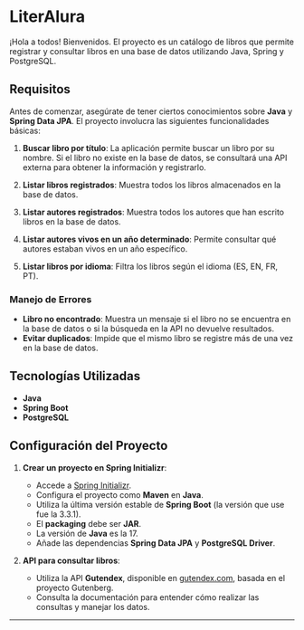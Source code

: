 # LiterAlura

¡Hola a todos! Bienvenidos.
El proyecto es un catálogo de libros que permite registrar y consultar libros en una base de datos utilizando Java, Spring y PostgreSQL.

## Requisitos

Antes de comenzar, asegúrate de tener ciertos conocimientos sobre **Java** y **Spring Data JPA**. El proyecto involucra las siguientes funcionalidades básicas:

1. **Buscar libro por título**: La aplicación permite buscar un libro por su nombre. Si el libro no existe en la base de datos, se consultará una API externa para obtener la información y registrarlo.

2. **Listar libros registrados**: Muestra todos los libros almacenados en la base de datos.

3. **Listar autores registrados**: Muestra todos los autores que han escrito libros en la base de datos.

4. **Listar autores vivos en un año determinado**: Permite consultar qué autores estaban vivos en un año específico.

5. **Listar libros por idioma**: Filtra los libros según el idioma (ES, EN, FR, PT).

### Manejo de Errores

- **Libro no encontrado**: Muestra un mensaje si el libro no se encuentra en la base de datos o si la búsqueda en la API no devuelve resultados.
- **Evitar duplicados**: Impide que el mismo libro se registre más de una vez en la base de datos.

## Tecnologías Utilizadas

- **Java**
- **Spring Boot**
- **PostgreSQL**

## Configuración del Proyecto

1. **Crear un proyecto en Spring Initializr**:
   - Accede a [Spring Initializr](https://start.spring.io).
   - Configura el proyecto como **Maven** en **Java**.
   - Utiliza la última versión estable de **Spring Boot** (la versión que use fue la 3.3.1).
   - El **packaging** debe ser **JAR**.
   - La versión de **Java** es la 17.
   - Añade las dependencias **Spring Data JPA** y **PostgreSQL Driver**.

2. **API para consultar libros**:
   - Utiliza la API **Gutendex**, disponible en [gutendex.com](https://gutendex.com), basada en el proyecto Gutenberg.
   - Consulta la documentación para entender cómo realizar las consultas y manejar los datos.

---
